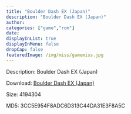 ```yaml
---
title: "Boulder Dash EX (Japan)"
description: "Boulder Dash EX (Japan)"
author: 
categories: ["game","rom"]
date: 
displayInList: true
displayInMenu: false
dropCap: false
featuredImage: /img/miss/gamemiss.jpg
---
```


Description: Boulder Dash EX (Japan)

Download: <a style="text-decoration:underline;" href="https://mega.nz/#!iHYixI7Z!JqwFpWdodz30o6RDLIKKXjnbDZeBTg13dyImjQYxU-0" target = "_blank" rel = "nofollow" > Boulder Dash EX (Japan)</a>

Size: 4194304

MD5: 3CC5E954F8ADC6D313C44DA31E3F8A5C

